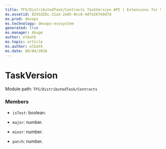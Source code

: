 ```yaml
---
title: TFS/DistributedTask/Contracts TaskVersion API | Extensions for Visual Studio Team Services
ms.assetid: 8291d2bc-21a3-2e85-8cc6-4dfe267e9d7d
ms.prod: devops
ms.technology: devops-ecosystem
generated: true
ms.manager: douge
author: elbatk
ms.topic: article
ms.author: elbatk
ms.date: 08/04/2016
---
```


# TaskVersion

Module path: `TFS/DistributedTask/Contracts`


### Members

* `isTest`: boolean. 

* `major`: number. 

* `minor`: number. 

* `patch`: number. 

